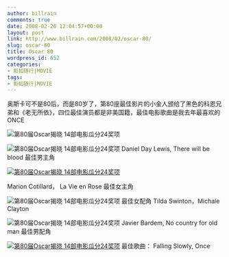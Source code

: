 ```yaml
---
author: billrain
comments: true
date: 2008-02-26 12:04:57+00:00
layout: post
link: http://www.billrain.com/2008/02/oscar-80/
slug: oscar-80
title: Oscar 80
wordpress_id: 652
categories:
- 影如随行|MOVIE
tags:
- 影如随行|MOVIE
---
```


奥斯卡可不是80后，而是80岁了，第80座最佳影片的小金人颁给了黑色的科恩兄弟和《老无所依》，四位最佳演员都是非美国籍，最佳电影歌曲是我去年最喜欢的ONCE




![第80届Oscar揭晓 14部电影瓜分24奖项](http://img5.pcpop.com/ArticleImages/0x0/0/720/000720023.jpg)





![第80届Oscar揭晓 14部电影瓜分24奖项](http://img5.pcpop.com/ArticleImages/0x0/0/720/000720025.jpg)
Daniel Day Lewis, There will be blood 最佳男主角


[![第80届Oscar揭晓 14部电影瓜分24奖项](http://img5.pcpop.com/ArticleImages/500x375/0/720/000720026.jpg)](http://www.pcpop.com/doc/App/272376/000720026.html)




Marion Cotillard， La Vie en Rose 最佳女主角





![第80届Oscar揭晓 14部电影瓜分24奖项](http://img5.pcpop.com/ArticleImages/0x0/0/720/000720034.jpg)
最佳女配角 Tilda Swinton，Michale Clayton



![第80届Oscar揭晓 14部电影瓜分24奖项](http://img5.pcpop.com/ArticleImages/0x0/0/720/000720035.jpg)
Javier Bardem, No country for old man 最佳男配角



[![第80届Oscar揭晓 14部电影瓜分24奖项](http://img5.pcpop.com/ArticleImages/500x375/0/720/000720033.jpg)](http://www.pcpop.com/doc/App/272376/000720033.html)
最佳歌曲： Falling Slowly, Once

